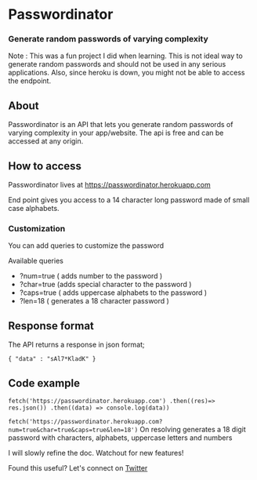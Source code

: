 # Passwordinator
### Generate random passwords of varying complexity

Note : This was a fun project I did when learning. This is not ideal way to generate random passwords and should not be used in any serious applications.
Also, since heroku is down, you might not be able to access the endpoint.

## About

Passwordinator is an API that lets you generate random passwords of varying complexity in your app/website. 
The api is free and can be accessed at any origin.

## How to access

Passwordinator lives at https://passwordinator.herokuapp.com

End point gives you access to a 14 character long password made of small case alphabets.

### Customization

You can add queries to customize the password

Available queries
- ?num=true ( adds number to the password )
- ?char=true (adds special character to the password )
- ?caps=true ( adds uppercase alphabets to the password )
- ?len=18 ( generates a 18 character password )


## Response format

The API returns a response in json format;

`{ "data" : "sAl7*KladK" }`

## Code example

` fetch('https://passwordinator.herokuapp.com')
.then((res)=> res.json())
.then((data) => console.log(data))
`



`fetch('https://passwordinator.herokuapp.com?num=true&char=true&caps=true&len=18')`
On resolving generates a 18 digit password with characters, alphabets, uppercase letters and numbers

I will slowly refine the doc. Watchout for new features!


Found this useful? Let's connect on [Twitter](https://www.twitter.com/realfawazsullia)
